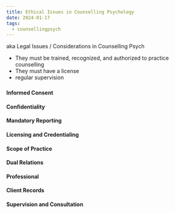 ```yaml
---
title: Ethical Issues in Counselling Psychology
date: 2024-01-17
tags:
  - counsellingpsych
---
```

aka Legal Issues / Considerations in Counselling Psych

- They must be trained, recognized, and authorized to practice counselling
- They must have a license
- regular supervision

### 
#### Informed Consent
#### Confidentiality
#### Mandatory Reporting
#### Licensing and Credentialing 
#### Scope of Practice
#### Dual Relations
#### Professional 
#### Client Records
#### Supervision and Consultation